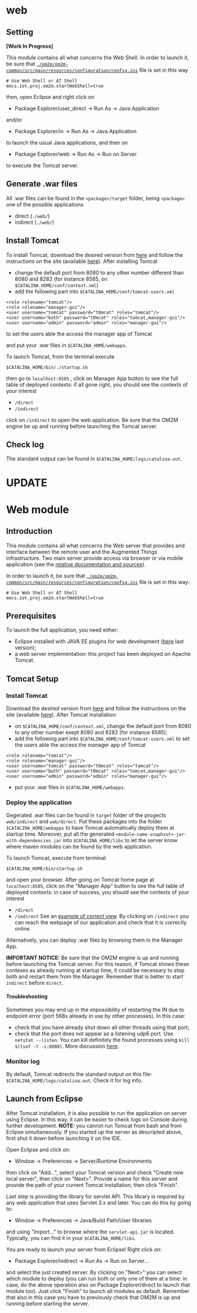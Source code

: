 # web

## Setting

**[Work In Progress]**

This module contains all what concerns the Web Shell. In order to launch it, be sure that [```./om2m/om2m-common/src/main/resources/configuration/config.ini```](https://github.com/openformatproj/augmented-things/blob/master/augmented-things/om2m/om2m-common/src/main/resources/configuration/config.ini) file is set in this way
```
# Use Web Shell or AT Shell
mecs.iot.proj.om2m.startWebShell=true
```
then, open Eclipse and right click on

* Package Explorer/user_direct -> Run As -> Java Application

and/or

* Package Explorer/in -> Run As -> Java Application

to launch the usual Java applications, and then on

* Package Explorer/web -> Run As -> Run on Server

to execute the Tomcat server.

## Generate .war files

All .war files can be found in the ```<package>/target``` folder, being ```<package>``` one of the possible applications

* direct (```./web/```)
* indirect (```./web/```)

## Install Tomcat

To install Tomcat, download the desired version from [here](https://tomcat.apache.org/download-90.cgi) and follow the instructions on the site (available [here](https://tomcat.apache.org/tomcat-9.0-doc/setup.html)). After installing Tomcat
* change the default port from 8080 to any other number different than 8080 and 8282 (for instance 8585, on ```$CATALINA_HOME/conf/context.xml```)
* add the following part into ```$CATALINA_HOME/conf/tomcat-users.xml```
```
<role rolename="tomcat"/>
<role rolename="manager-gui"/>
<user username="tomcat" password="t0mcat" roles="tomcat"/>
<user username="both" password="t0mcat" roles="tomcat,manager-gui"/>
<user username="admin" password="admin" roles="manager-gui"/>
```
to set the users able the access the manager app of Tomcat

and put your .war files in ```$CATALINA_HOME/webapps```.

To launch Tomcat, from the terminal execute

```$CATALINA_HOME/bin/./startup.sh```

then go to ```localhost:8585``` , click on Manager App button to see the full table of deployed contexts: if all gone right, you should see the contexts of your interest

* ```/direct```
* ```/indirect```

click on ```/indirect``` to open the web application. Be sure that the OM2M engine be up and running before launching the Tomcat server.

## Check log

The standard output can be found in ```$CATALINA_HOME/logs/catalina.out```.

# UPDATE

# Web module

## Introduction

This module contains all what concerns the Web server that provides and interface between the remote user and the Augmented Things infrastructure. Two main server provide access via browser or via mobile application (see the [relative documentation and sources](https://drive.google.com/open?id=1pkO_xtF5SklMtcSNe4vK67tayJ96MfV0)).

In order to launch it, be sure that [```./om2m/om2m-common/src/main/resources/configuration/config.ini```](https://github.com/openformatproj/augmented-things/blob/master/augmented-things/om2m/om2m-common/src/main/resources/configuration/config.ini) file is set in this way:

```
# Use Web Shell or AT Shell
mecs.iot.proj.om2m.startWebShell=true
```

## Prerequisites
To launch the full application, you need either:

* Eclipse installed with JAVA EE plugins for web development ([here](http://www.eclipse.org/downloads/packages/release/photon/r/eclipse-ide-java-ee-developers) last version);
* a web server implementation: this project has been deployed on Apache Tomcat.

## Tomcat Setup
### Install Tomcat

Download the desired version from [here](https://tomcat.apache.org/download-90.cgi) and follow the instructions on the site (available [here](https://tomcat.apache.org/tomcat-9.0-doc/setup.html)). After Tomcat installation:

* on ```$CATALINA_HOME/conf/context.xml```, change the default port from 8080 to any other number exept 8080 and 8282 (for instance 8585);
* add the following part into ```$CATALINA_HOME/conf/tomcat-users.xml``` to set the users able the access the manager app of Tomcat

```
<role rolename="tomcat"/>
<role rolename="manager-gui"/>
<user username="tomcat" password="t0mcat" roles="tomcat"/>
<user username="both" password="t0mcat" roles="tomcat,manager-gui"/>
<user username="admin" password="admin" roles="manager-gui"/>
```
* put your .war files in ```$CATALINA_HOME/webapps```.

### Deploy the application

Gegerated .war files can be found in ```target``` folder of the progects ```web/indirect``` and ```web/direct```. Put these packages into the folder ```$CATALINA_HOME/webapps``` to have Tomcat automatically deploy them at startup time. Moreover, put all the generated ```<module-name-snaphsot>-jar-with-dependencies.jar``` into ```$CATALINA_HOME/libs``` to let the server know where maven modules can be found by the web application.

To launch Tomcat, execute from terminal: 

```$CATALINA_HOME/bin/startup.sh```

and open your browser. After going on Tomcat home page at ```localhost:8585```, click on the "Manager App" button to see the full table of deployed contexts: in case of success, you should see the contexts of your interest

* ```/direct```
* ```/indirect```
See an [example of correct view](https://drive.google.com/open?id=1YArtcoISaD0PHDEplU17POvERlaIbLWE). By clicking on ```/indirect``` you can reach the webpage of our application and check that it is correctly online. 

Alternatively, you can deploy .war files by browsing them in the Manager App. 

**IMPORTANT NOTICE:** Be sure that the OM2M engine is up and running before launching the Tomcat server. For this reason, if Tomcat shows these contexes as already running at startup time, it could be necessary to stop both and restart them from the Manager. Remember that is better to start ```indirect``` before ```direct```. 

#### Troubleshooting
Sometimes you may end up in the impossibility of restarting the IN due to endpoint error (port 568x already in use by other processes). In this case:
* check that you have already shut down all other threads using that port;
* check that the port does not appear as a listening udp6 port. Use ```netstat --listen```. You can kill definitely the found processes using ```kill $(lsof -t -i:8080)```. More discussion [here](https://stackoverflow.com/questions/11583562/how-to-kill-a-process-running-on-particular-port-in-linux).

### Monitor log

By default, Tomcat redirects the standard output on this file: ```$CATALINA_HOME/logs/catalina.out```. Check it for log info.

## Launch from Eclipse
After Tomcat installation, it is also possible to run the application on server using Eclipse. In this way, it can be easier to check logs on Console during further development. **NOTE:** you cannot run Tomcat from bash and from Eclipse simultaneously. If you started up the server as descripted above, first shut it down before launching it on the IDE.

Open Eclipse and click on:

* Window -> Preferences -> Server/Runtime Environments

then click on "Add...", select your Tomcat version and check "Create new local server", then click on "Next>". Provide a name for this server and provide the path of your current Tomcat installation, then click "Finish".

Last step is providing the library for servlet API. This library is required by any web application that uses Servlet 3.x and later. You can do this by going to:

* Window -> Preferences -> Java/Build Path/User libraries

and using "Import..." to browse where the ```servlet-api.jar``` is located. Typically, you can find it in your ```$CATALINA_HOME/libs```. 

You are ready to launch your server from Eclipse! Right click on:

* Package Explorer/indirect -> Run As -> Run on Server... 

and select the just created server. By clicking on "Next>" you can select which module to deploy (you can run both or only one of them at a time: in case, do the above operation also on Package Explorer/direct to launch that module too). Just click "Finish" to launch all modules as default. 
Remember that also in this case you have to previously check that OM2M is up and running before starting the server.

